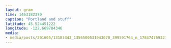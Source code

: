 ```yaml
---
layout: gram
time: 1463182370
caption: "Portland and stuff"
latitude: 45.524451222
longitude: -122.669784346
media:
- media/posts/201605/13183343_1356500531043070_399591764_n_17847476932114517.jpg
---
```


